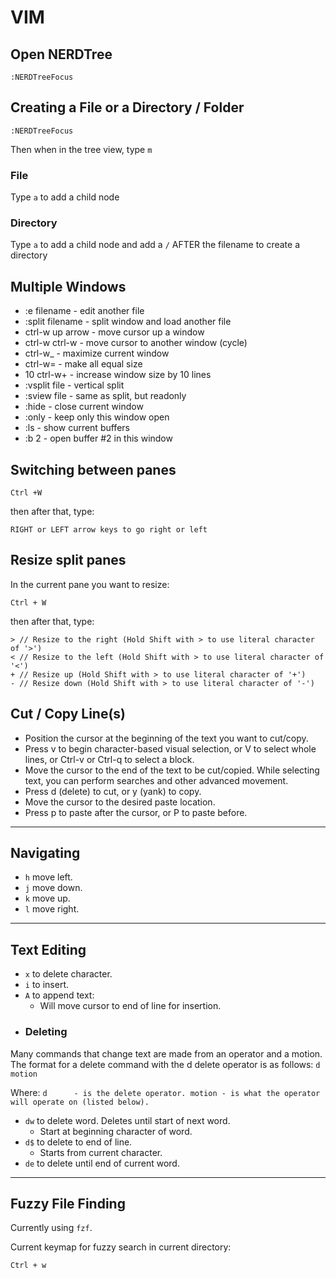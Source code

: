 # VIM

## Open NERDTree
```
:NERDTreeFocus
```

## Creating a File or a Directory / Folder
```
:NERDTreeFocus
```
Then when in the tree view, type `m`

### File
Type `a` to add a child node

### Directory
Type `a` to add a child node and add a `/` AFTER the filename to create a directory

## Multiple Windows
- :e filename      - edit another file
- :split filename  - split window and load another file
- ctrl-w up arrow  - move cursor up a window
- ctrl-w ctrl-w    - move cursor to another window (cycle)
- ctrl-w_          - maximize current window
- ctrl-w=          - make all equal size
- 10 ctrl-w+       - increase window size by 10 lines
- :vsplit file     - vertical split
- :sview file      - same as split, but readonly
- :hide            - close current window
- :only            - keep only this window open
- :ls              - show current buffers
- :b 2             - open buffer #2 in this window

## Switching between panes
```
Ctrl +W
```
then after that, type:
```
RIGHT or LEFT arrow keys to go right or left
```

## Resize split panes
In the current pane you want to resize:
```
Ctrl + W
```
then after that, type:
```
> // Resize to the right (Hold Shift with > to use literal character of '>')
< // Resize to the left (Hold Shift with > to use literal character of '<')
+ // Resize up (Hold Shift with > to use literal character of '+')
- // Resize down (Hold Shift with > to use literal character of '-')
```
## Cut / Copy Line(s)
- Position the cursor at the beginning of the text you want to cut/copy.
- Press v to begin character-based visual selection, or V to select whole lines, or Ctrl-v or Ctrl-q to select a block.
- Move the cursor to the end of the text to be cut/copied. While selecting text, you can perform searches and other advanced movement.
- Press d (delete) to cut, or y (yank) to copy.
- Move the cursor to the desired paste location.
- Press p to paste after the cursor, or P to paste before.

----
## Navigating
* `h` move left.
* `j` move down.
* `k` move up.
* `l` move right.

----
## Text Editing
* `x` to delete character.
* `i` to insert.
* `A` to append text:
  * Will move cursor to end of line for insertion.
* ### Deleting
Many commands that change text are made from an operator and a motion.
  The format for a delete command with the  d  delete operator is as follows:
        ```
          d   motion
        ```

  Where:
    ```d      - is the delete operator.
    motion - is what the operator will operate on (listed below).
    ```
  * `dw` to delete word. Deletes until start of next word.
    * Start at beginning character of word.
  * `d$` to delete to end of line.
    * Starts from current character.
  * `de` to delete until end of current word.

----

## Fuzzy File Finding
Currently using `fzf`.

Current keymap for fuzzy search in current directory:
```
Ctrl + w
```
